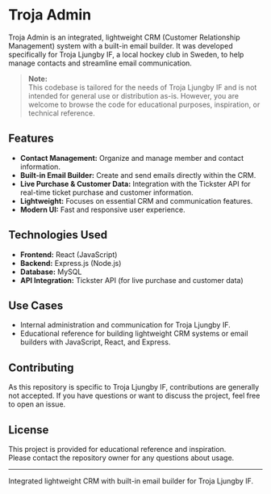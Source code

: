# Troja Admin

Troja Admin is an integrated, lightweight CRM (Customer Relationship Management) system with a built-in email builder. It was developed specifically for Troja Ljungby IF, a local hockey club in Sweden, to help manage contacts and streamline email communication.

> **Note:**  
> This codebase is tailored for the needs of Troja Ljungby IF and is not intended for general use or distribution as-is. However, you are welcome to browse the code for educational purposes, inspiration, or technical reference.

## Features

- **Contact Management:** Organize and manage member and contact information.
- **Built-in Email Builder:** Create and send emails directly within the CRM.
- **Live Purchase & Customer Data:** Integration with the Tickster API for real-time ticket purchase and customer information.
- **Lightweight:** Focuses on essential CRM and communication features.
- **Modern UI:** Fast and responsive user experience.

## Technologies Used

- **Frontend:** React (JavaScript)
- **Backend:** Express.js (Node.js)
- **Database:** MySQL
- **API Integration:** Tickster API (for live purchase and customer data)

## Use Cases

- Internal administration and communication for Troja Ljungby IF.
- Educational reference for building lightweight CRM systems or email builders with JavaScript, React, and Express.

## Contributing

As this repository is specific to Troja Ljungby IF, contributions are generally not accepted. If you have questions or want to discuss the project, feel free to open an issue.

## License

This project is provided for educational reference and inspiration.  
Please contact the repository owner for any questions about usage.

---
Integrated lightweight CRM with built-in email builder for Troja Ljungby IF.
